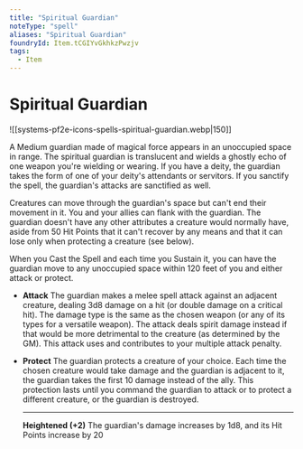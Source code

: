 ```yaml
---
title: "Spiritual Guardian"
noteType: "spell"
aliases: "Spiritual Guardian"
foundryId: Item.tCGIYvGkhkzPwzjv
tags:
  - Item
---
```


# Spiritual Guardian
![[systems-pf2e-icons-spells-spiritual-guardian.webp|150]]

A Medium guardian made of magical force appears in an unoccupied space in range. The spiritual guardian is translucent and wields a ghostly echo of one weapon you're wielding or wearing. If you have a deity, the guardian takes the form of one of your deity's attendants or servitors. If you sanctify the spell, the guardian's attacks are sanctified as well.

Creatures can move through the guardian's space but can't end their movement in it. You and your allies can flank with the guardian. The guardian doesn't have any other attributes a creature would normally have, aside from 50 Hit Points that it can't recover by any means and that it can lose only when protecting a creature (see below).

When you Cast the Spell and each time you Sustain it, you can have the guardian move to any unoccupied space within 120 feet of you and either attack or protect.

*   **Attack** The guardian makes a melee spell attack against an adjacent creature, dealing 3d8 damage on a hit (or double damage on a critical hit). The damage type is the same as the chosen weapon (or any of its types for a versatile weapon). The attack deals spirit damage instead if that would be more detrimental to the creature (as determined by the GM). This attack uses and contributes to your multiple attack penalty.
*   **Protect** The guardian protects a creature of your choice. Each time the chosen creature would take damage and the guardian is adjacent to it, the guardian takes the first 10 damage instead of the ally. This protection lasts until you command the guardian to attack or to protect a different creature, or the guardian is destroyed.
    
    * * *
    
    **Heightened (+2)** The guardian's damage increases by 1d8, and its Hit Points increase by 20
